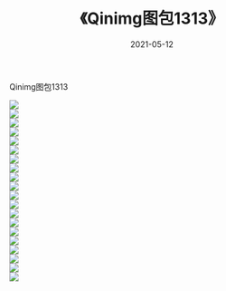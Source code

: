﻿---
layout: post
title:  《Qinimg图包1313》
date:   2021-05-12
img: http://imgx.orgx.ga/Qinimg图包/Qinimg图包1313/000.jpg
categories: [美女, 清纯, 唯美]
---

Qinimg图包1313

 ![](http://imgx.orgx.ga/Qinimg图包/Qinimg图包1313/001.jpg) <br>![](http://imgx.orgx.ga/Qinimg图包/Qinimg图包1313/002.jpg) <br>![](http://imgx.orgx.ga/Qinimg图包/Qinimg图包1313/003.jpg) <br>![](http://imgx.orgx.ga/Qinimg图包/Qinimg图包1313/004.jpg) <br>![](http://imgx.orgx.ga/Qinimg图包/Qinimg图包1313/005.jpg) <br>![](http://imgx.orgx.ga/Qinimg图包/Qinimg图包1313/006.jpg) <br>![](http://imgx.orgx.ga/Qinimg图包/Qinimg图包1313/007.jpg) <br>![](http://imgx.orgx.ga/Qinimg图包/Qinimg图包1313/008.jpg) <br>![](http://imgx.orgx.ga/Qinimg图包/Qinimg图包1313/009.jpg) <br>![](http://imgx.orgx.ga/Qinimg图包/Qinimg图包1313/010.jpg) <br>![](http://imgx.orgx.ga/Qinimg图包/Qinimg图包1313/011.jpg) <br>![](http://imgx.orgx.ga/Qinimg图包/Qinimg图包1313/012.jpg) <br>![](http://imgx.orgx.ga/Qinimg图包/Qinimg图包1313/013.jpg) <br>![](http://imgx.orgx.ga/Qinimg图包/Qinimg图包1313/014.jpg) <br>![](http://imgx.orgx.ga/Qinimg图包/Qinimg图包1313/015.jpg) <br>![](http://imgx.orgx.ga/Qinimg图包/Qinimg图包1313/016.jpg) <br>![](http://imgx.orgx.ga/Qinimg图包/Qinimg图包1313/017.jpg) <br>![](http://imgx.orgx.ga/Qinimg图包/Qinimg图包1313/018.jpg) <br>![](http://imgx.orgx.ga/Qinimg图包/Qinimg图包1313/019.jpg) <br>![](http://imgx.orgx.ga/Qinimg图包/Qinimg图包1313/020.jpg) <br>